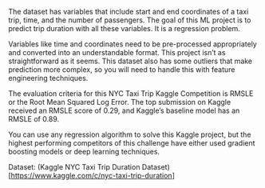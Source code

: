 The dataset has variables that include start and end coordinates of a taxi trip, time, and the number of passengers. The goal of this ML project is to predict trip duration with all these variables. It is a regression problem.

Variables like time and coordinates need to be pre-processed appropriately and converted into an understandable format. This project isn’t as straightforward as it seems. This dataset also has some outliers that make prediction more complex, so you will need to handle this with feature engineering techniques.

The evaluation criteria for this NYC Taxi Trip Kaggle Competition is RMSLE or the Root Mean Squared Log Error. The top submission on Kaggle received an RMSLE score of 0.29, and Kaggle’s baseline model has an RMSLE of 0.89.

You can use any regression algorithm to solve this Kaggle project, but the highest performing competitors of this challenge have either used gradient boosting models or deep learning techniques.

Dataset: (Kaggle NYC Taxi Trip Duration Dataset)[https://www.kaggle.com/c/nyc-taxi-trip-duration]